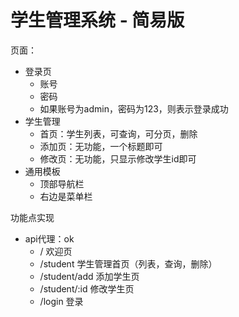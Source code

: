 # 学生管理系统 - 简易版

页面：

- 登录页
    - 账号
    - 密码
    - 如果账号为admin，密码为123，则表示登录成功
- 学生管理
    - 首页：学生列表，可查询，可分页，删除
    - 添加页：无功能，一个标题即可
    - 修改页：无功能，只显示修改学生id即可
- 通用模板
    - 顶部导航栏
    - 右边是菜单栏


功能点实现

- api代理：ok
    - / 欢迎页
    - /student 学生管理首页（列表，查询，删除）
    - /student/add 添加学生页
    - /student/:id 修改学生页
    - /login  登录